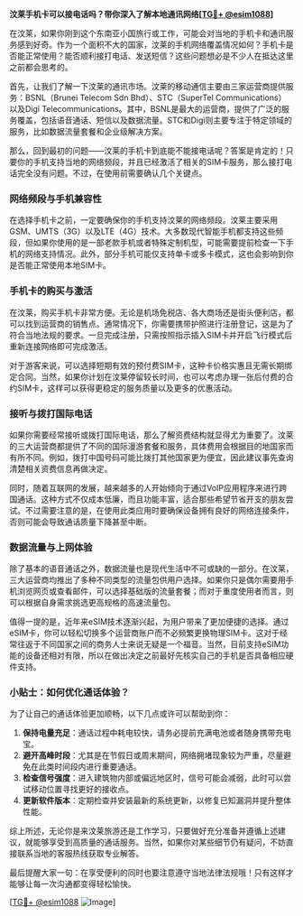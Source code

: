 **汶莱手机卡可以接电话吗？带你深入了解本地通讯网络[[TG💪+ @esim1088](https://t.me/s/esim1088)]**

在汶莱，如果你刚到这个东南亚小国旅行或工作，可能会对当地的手机卡和通讯服务感到好奇。作为一个面积不大的国家，汶莱的手机网络覆盖情况如何？手机卡是否能正常使用？能否顺利接打电话、发送短信？这些问题想必是不少人在抵达这里之前都会思考的。

首先，让我们了解一下汶莱的通讯市场。汶莱的移动通信主要由三家运营商提供服务：BSNL（Brunei Telecom Sdn Bhd）、STC（SuperTel Communications）以及Digi Telecommunications。其中，BSNL是最大的运营商，提供了广泛的服务覆盖，包括语音通话、短信以及数据流量。STC和Digi则主要专注于特定领域的服务，比如数据流量套餐和企业级解决方案。

那么，回到最初的问题——汶莱的手机卡到底能不能接电话呢？答案是肯定的！只要你的手机支持当地的网络频段，并且已经激活了相关的SIM卡服务，那么接打电话完全没有问题。不过，在使用前需要确认几个关键点。

### 网络频段与手机兼容性

在选择手机卡之前，一定要确保你的手机支持汶莱的网络频段。汶莱主要采用GSM、UMTS（3G）以及LTE（4G）技术。大多数现代智能手机都支持这些频段，但如果你使用的是一部老款手机或者特殊定制机型，可能需要提前检查一下手机的网络支持情况。此外，部分手机可能仅支持单卡或多卡模式，这也会影响到你是否能正常使用本地SIM卡。

### 手机卡的购买与激活

在汶莱，购买手机卡非常方便。无论是机场免税店、各大商场还是街头便利店，都可以找到运营商的销售点。通常情况下，你需要携带护照进行注册登记，这是为了符合当地法规的要求。一旦完成注册，只需按照指示插入SIM卡并开启飞行模式后重新连接网络即可完成激活。

对于游客来说，可以选择短期有效的预付费SIM卡，这种卡价格实惠且无需长期绑定合同。当然，如果你计划在汶莱停留较长时间，也可以考虑办理一张后付费的合约SIM卡，这样可以获得更稳定的服务质量以及更多的优惠活动。

### 接听与拨打国际电话

如果你需要经常接听或拨打国际电话，那么了解资费结构就显得尤为重要了。汶莱的三大运营商都提供了不同的国际漫游套餐和服务，具体费用会根据目的地国家而有所不同。例如，拨打中国号码可能比拨打其他国家更为便宜，因此建议事先查询清楚相关资费信息再做决定。

同时，随着互联网的发展，越来越多的人开始倾向于通过VoIP应用程序来进行跨国通话。这种方式不仅成本低廉，而且功能丰富，适合那些希望节省开支的朋友尝试。不过需要注意的是，在使用此类应用时要确保设备拥有良好的网络连接条件，否则可能会导致通话质量下降甚至中断。

### 数据流量与上网体验

除了基本的语音通话之外，数据流量也是现代生活中不可或缺的一部分。在汶莱，三大运营商均推出了多种不同类型的流量包供用户选择。如果你只是偶尔需要用手机浏览网页或查看邮件，可以选择基础版的流量套餐；而对于重度使用者而言，则可以根据自身需求挑选更高规格的高速流量包。

值得一提的是，近年来eSIM技术逐渐兴起，为用户带来了更加便捷的选择。通过eSIM卡，你可以轻松切换多个运营商账户而不必频繁更换物理SIM卡。这对于经常往返于不同国家之间的商务人士来说无疑是一个福音。当然，目前支持eSIM功能的设备还相对有限，所以在做出决定之前最好先核实自己的手机是否具备相应硬件支持。

### 小贴士：如何优化通话体验？

为了让自己的通话体验更加顺畅，以下几点或许可以帮助到你：

1. **保持电量充足**：通话过程中耗电较快，请务必提前充满电池或者随身携带充电宝。
2. **避开高峰时段**：尤其是在节假日或周末期间，网络拥堵现象较为严重，尽量避免在此类时间段内进行重要通话。
3. **检查信号强度**：进入建筑物内部或偏远地区时，信号可能会减弱，此时可以尝试移动位置寻找更好的接收点。
4. **更新软件版本**：定期检查并安装最新的系统更新，以修复已知漏洞并提升整体性能。

综上所述，无论你是来汶莱旅游还是工作学习，只要做好充分准备并遵循上述建议，就能够享受到高质量的通话服务。当然，如果你对某些细节仍有疑问，不妨直接联系当地的客服热线获取专业解答。

最后提醒大家一句：在享受便利的同时也要注意遵守当地法律法规哦！只有这样才能够让每一次沟通都变得轻松愉快。

[[TG💪+ @esim1088](https://t.me/s/esim1088) ![Image](https://i.postimg.cc/4NQfJmqS/Snipaste-2025-05-13-00-14-12.png)]